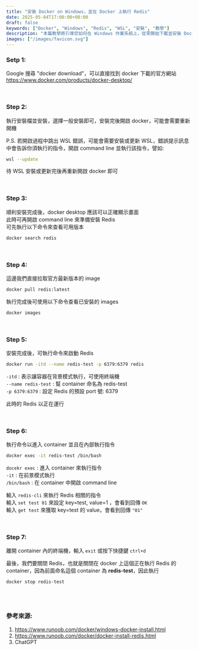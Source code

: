 ```yaml
---
title: "安裝 Docker on Windows，並在 Docker 上執行 Redis"
date: 2025-05-04T17:00:00+08:00
draft: false
keywords: ["Docker", "Windows", "Redis", "WSL", "安裝", "教學"]
description: "本篇教學將引導您如何在 Windows 作業系統上，從零開始下載並安裝 Docker Desktop，並解決常見的 WSL 更新問題。接著，我們將示範如何透過 Docker 指令拉取最新的 Redis 映像檔，並成功在本機端啟動一個 Redis 容器，最後包含進入容器內操作 Redis CLI 的基本指令。"
images: ["/images/favicon.svg"]
---
```



### Setp 1:
Google 搜尋 "docker download"，可以直接找到 docker 下載的官方網站  
https://www.docker.com/products/docker-desktop/

<br/>

### Step 2:
執行安裝檔並安裝，選擇一般安裝即可，安裝完後開啟 docker，可能會需要重新開機

P.S. 若開啟過程中跳出 WSL 錯誤，可能會需要安裝或更新 WSL，錯誤提示訊息中會告訴你須執行的指令，開啟 command line 並執行該指令，譬如:
```bash
wsl --update
```
待 WSL 安裝或更新完後再重新開啟 docker 即可

<br/>

### Step 3:
順利安裝完成後，docker desktop 應該可以正確顯示畫面  
此時可再開啟 command line 來準備安裝 Redis  
可先執行以下命令來查看可用版本  
```bash
docker search redis
```

<br/>

### Step 4:
這邊我們直接拉取官方最新版本的 image
```bash
docker pull redis:latest
```
執行完成後可使用以下命令查看已安裝的 images
```bash
docker images
```

<br/>

### Step 5:
安裝完成後，可執行命令來啟動 Redis
```bash
docker run -itd --name redis-test -p 6379:6379 redis
```
```-itd``` : 表示讓容器在背景模式執行，可使用終端機  
```--name redis-test``` : 幫 container 命名為 redis-test  
```-p 6379:6379``` : 設定 Redis 的預設 port 號: 6379  

此時的 Redis 以正在運行

<br/>

### Step 6:
執行命令以進入 container 並且在內部執行指令
```bash
docker exec -it redis-test /bin/bash
```
```docekr exec``` : 進入 container 來執行指令  
```-it``` : 在前景模式執行  
```/bin/bash``` : 在 container 中開啟 command line  

輸入 ```redis-cli``` 來執行 Redis 相關的指令  
輸入 ```set test 01``` 來設定 key=test, value=1 ，會看到回傳 ```OK```  
輸入 ```get test``` 來獲取 key=test 的 value，會看到回傳 ```"01"```  


<br/>

### Step 7:
離開 container 內的終端機，輸入 ```exit``` 或按下快捷鍵 ```ctrl+d``` 

最後，我們要關閉 Redis，也就是關閉在 docker 上這個正在執行 Redis 的 container，因為前面命名這個 container 為 **redis-test**，因此執行
```bash
docker stop redis-test
```

<br/>
<br/>

### 參考來源:
1. https://www.runoob.com/docker/windows-docker-install.html
2. https://www.runoob.com/docker/docker-install-redis.html
3. ChatGPT
